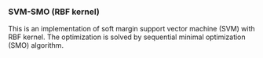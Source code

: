 ### SVM-SMO (RBF kernel)

This is an implementation of soft margin support vector machine (SVM) with RBF kernel.
The optimization is solved by sequential minimal optimization (SMO) algorithm.
